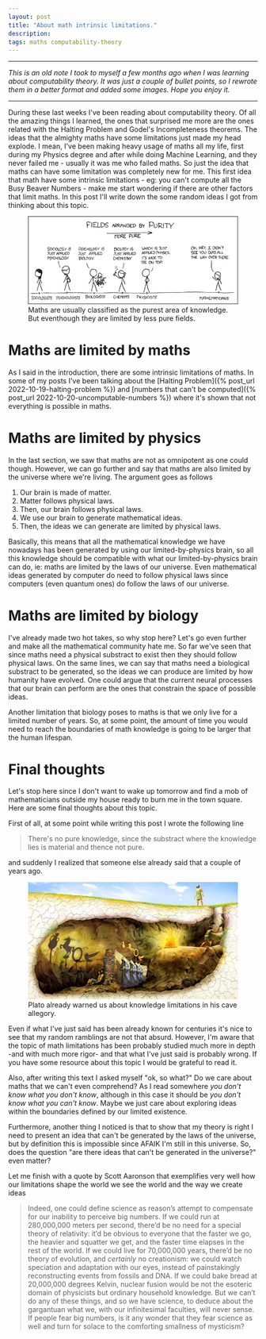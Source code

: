 ```yaml
---
layout: post
title: "About math intrinsic limitations."
description:
tags: maths computability-theory
---
```


---

*This is an old note I took to myself a few months ago when I was learning about computability theory. It was just a couple of bullet points, so I rewrote them in a better format and added some images. Hope you enjoy it.*

---

During these last weeks I've been reading about computability theory. Of all the amazing things I learned, the ones that surprised me more are the ones related with the Halting Problem and Godel's Incompleteness theorems. The ideas that the almighty maths have some limitations just made my head explode. I mean, I've been making heavy usage of maths all my life, first during my Physics degree and after while doing Machine Learning, and they never failed me - usually it was me who failed maths. So just the idea that maths can have some limitation was completely new  for me. This first idea that math have some intrinsic limitations - eg: you can't compute all the Busy Beaver Numbers - make me start wondering if there are other factors that limit maths. In this post I'll write down the some random ideas I got from thinking about this topic.

<figure>
  <img src="/docs/maths-limitations/xkcd-435.png" alt="figure-1" width="500" class="center" />
  <figcaption class="center">Maths are usually classified as the purest area of knowledge. But eventhough they are limited by less pure fields.</figcaption>
</figure>


# Maths are limited by maths

As I said in the introduction, there are some intrinsic limitations of maths. In some of my posts I've been talking about the [Halting Problem]({% post_url 2022-10-19-halting-problem %}) and [numbers that can't be computed]({% post_url 2022-10-20-uncomputable-numbers %}) where it's shown that not everything is possible in maths.

# Maths are limited by physics

In the last section, we saw that maths are not as omnipotent as one could though. However, we can go further and say that maths are also limited by the universe where we're living. The argument goes as follows

1. Our brain is made of matter.
2. Matter follows physical laws.
3. Then, our brain follows physical laws.
4. We use our brain to generate mathematical ideas.
5. Then, the ideas we can generate are limited by physical laws.

Basically, this means that all the mathematical knowledge we have nowadays has been generated by using our limited-by-physics brain, so all this knowledge should be compatible with what our limited-by-physics brain can do, ie: maths are limited by the laws of our universe. Even mathematical ideas generated by computer do need to follow physical laws since computers (even quantum ones) do follow the laws of our universe.


# Maths are limited by biology

I've already made two hot takes, so why stop here? Let's go even further and make all the mathematical community hate me. So far we've seen that since maths need a physical substract to exist then they should follow physical laws. On the same lines, we can say that maths need a biological substract to be generated, so the ideas we can produce are limited by how humanity have evolved. One could argue that the current neural processes that our brain can perform are the ones that constrain the space of possible ideas.

Another limitation that biology poses to maths is that we only live for a limited number of years. So, at some point, the amount of time you would need to reach the boundaries of math knowledge is going to be larger that the human lifespan.

# Final thoughts

Let's stop here since I don't want to wake up tomorrow and find a mob of mathematicians outside my house ready to burn me in the town square. Here are some final thoughts about this topic.

First of all, at some point while writing this post I wrote the following line

> There's no pure knowledge, since the substract where the knowledge lies is material and thence not pure.

and suddenly I realized that someone else already said that a couple of years ago.

<figure>
  <img src="/docs/maths-limitations/platos.jpg" alt="figure-2" width="500" class="center" />
  <figcaption class="center">Plato already warned us about knowledge limitations in his cave allegory.</figcaption>
</figure>

Even if what I've just said has been already known for centuries it's nice to see that my random ramblings are not that absurd. However, I'm aware that the topic of math limitations has been probably studied much more in depth -and with much more rigor- and that what I've just said is probably wrong. If you have some resource about this topic I would be grateful to read it.

Also, after writing this text I asked myself "ok, so what?" Do we care about maths that we can't even comprehend? As I read somewhere *you don't know what you don't know*, although in this case it should be *you don't know what you can't know*. Maybe we just care about exploring ideas within the boundaries defined by our limited existence.

Furthermore, another thing I noticed is that to show that my theory is right I need to present an idea that can't be generated by the laws of the universe, but by definition this is impossible since AFAIK I'm still in this universe. So, does the question "are there ideas that can't be generated in the universe?" even matter?

Let me finish with a quote by Scott Aaronson that exemplifies very well how our limitations shape the world we see the world and the way we create ideas

>Indeed, one could define science as reason’s attempt to compensate for our inability to perceive big numbers. If we could run at 280,000,000 meters per second, there’d be no need for a special theory of relativity: it’d be obvious to everyone that the faster we go, the heavier and squatter we get, and the faster time elapses in the rest of the world. If we could live for 70,000,000 years, there’d be no theory of evolution, and _certainly_ no creationism: we could watch speciation and adaptation with our eyes, instead of painstakingly reconstructing events from fossils and DNA. If we could bake bread at 20,000,000 degrees Kelvin, nuclear fusion would be not the esoteric domain of physicists but ordinary household knowledge. But we can’t do any of these things, and so we have science, to deduce about the gargantuan what we, with our infinitesimal faculties, will never sense. If people fear big numbers, is it any wonder that they fear science as well and turn for solace to the comforting smallness of mysticism?
